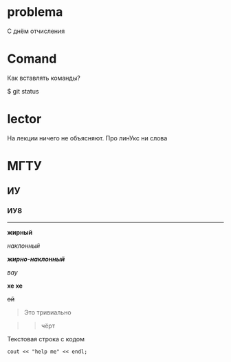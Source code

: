 # problema
С днём отчисления

# Comand
Как вставлять команды?

$ git status
# lector
На лекции ничего не объясняют. Про линУкс ни слова

# МГТУ
## ИУ
### ИУ8

___
**жирный**

*наклонный*

***жирно-наклонный***

_вау_

__хе хе__

~~ой~~

>Это тривиально

>> чёрт

Текстовая строка с кодом

```
cout << "help me" << endl;
```
